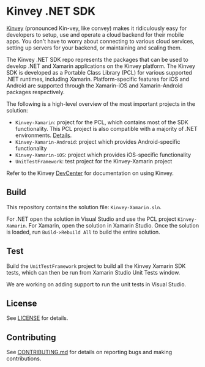 # Kinvey .NET SDK

[Kinvey](http://www.kinvey.com) (pronounced Kin-vey, like convey) makes it ridiculously easy for developers to setup, use and operate a cloud backend for their mobile apps. You don't have to worry about connecting to various cloud services, setting up servers for your backend, or maintaining and scaling them.

The Kinvey .NET SDK repo represents the packages that can be used to develop .NET and Xamarin applications on the Kinvey platform. The Kinvey SDK is developed as a Portable Class Library (PCL) for various supported .NET runtimes, including Xamarin. Platform-specific features for iOS and Android are supported through the Xamarin-iOS and Xamarin-Android packages respectively.

The following is a high-level overview of the most important projects in the solution:

* `Kinvey-Xamarin`: project for the PCL, which contains most of the SDK functionality. This PCL project is also compatible with a majority of .NET environments. [Details](http://devcenter.kinvey.com/dotnet-v3.0/guides/getting-started#PlatformCompatibility).
* `Kinvey-Xamarin-Android`: project which provides Android-specific functionality
* `Kinvey-Xamarin-iOS`: project which provides iOS-specific functionality
* `UnitTestFramework`: test project for the Kinvey-Xamarin project

Refer to the Kinvey [DevCenter](http://devcenter.kinvey.com/) for documentation on using Kinvey.

## Build

This repository contains the solution file: `Kinvey-Xamarin.sln`.  

For .NET open the solution in Visual Studio and use the PCL project `Kinvey-Xamarin`.
For Xamarin, open the solution in Xamarin Studio. Once the solution is loaded, run `Build->Rebuild All` to build the entire solution.

## Test

Build the `UnitTestFramework` project to build all the Kinvey Xamarin SDK tests, which can then be run from Xamarin Studio Unit Tests window.

We are working on adding support to run the unit tests in Visual Studio.

## License
See [LICENSE](LICENSE.txt) for details.

## Contributing
See [CONTRIBUTING.md](CONTRIBUTING.md) for details on reporting bugs and making contributions.
